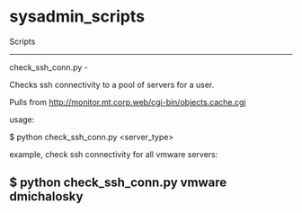 sysadmin_scripts
================

Scripts

---------------------------------------------------------------------------------------
check_ssh_conn.py -

Checks ssh connectivity to a pool of servers for a user.

Pulls from http://monitor.mt.corp.web/cgi-bin/objects.cache.cgi

usage:

$ python check_ssh_conn.py <server_type> <user>

example, check ssh connectivity for all vmware servers:

$ python check_ssh_conn.py vmware dmichalosky
---------------------------------------------------------------------------------------
